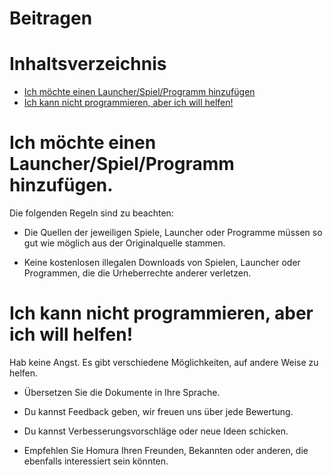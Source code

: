 # Beitragen


# Inhaltsverzeichnis

- [Ich möchte einen Launcher/Spiel/Programm hinzufügen](#ich-möchte-einen-launcherspielprogramm-hinzufügen)
- [Ich kann nicht programmieren, aber ich will helfen!](#ich-kann-nicht-programmieren-aber-ich-will-helfen)

# Ich möchte einen Launcher/Spiel/Programm hinzufügen.

Die folgenden Regeln sind zu beachten:

- Die Quellen der jeweiligen Spiele, Launcher oder Programme müssen so gut wie möglich aus der Originalquelle stammen.

- Keine kostenlosen illegalen Downloads von Spielen, Launcher oder Programmen, die die Urheberrechte anderer verletzen.

# Ich kann nicht programmieren, aber ich will helfen!

Hab keine Angst. Es gibt verschiedene Möglichkeiten, auf andere Weise zu helfen.

- Übersetzen Sie die Dokumente in Ihre Sprache.

- Du kannst Feedback geben, wir freuen uns über jede Bewertung.

- Du kannst Verbesserungsvorschläge oder neue Ideen schicken.

- Empfehlen Sie Homura Ihren Freunden, Bekannten oder anderen, die ebenfalls interessiert sein könnten.
